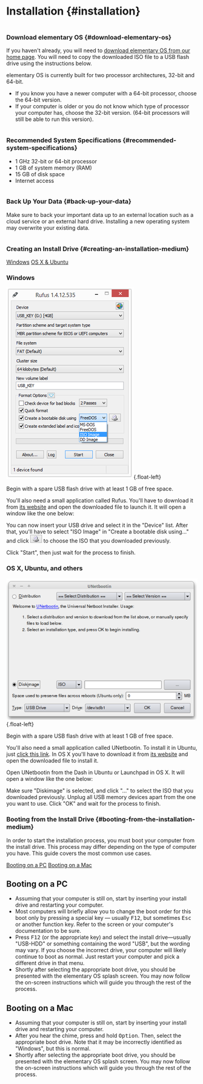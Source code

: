 # Installation {#installation}

<div class="clear row" markdown="1">
<div class="column half" markdown="1">

### Download elementary OS {#download-elementary-os}

If you haven't already, you will need to <a href="/" target="_blank">download elementary OS from our home page</a>. You will need to copy the downloaded ISO file to a USB flash drive using the instructions below.

elementary OS is currently built for two processor architectures, 32-bit and 64-bit.

* If you know you have a newer computer with a 64-bit processor, choose the 64-bit version.
* If your computer is older or you do not know which type of processor your computer has, choose the 32-bit version. (64-bit processors will still be able to run this version).

</div>
<div class="column half" markdown="1">

### Recommended System Specifications {#recommended-system-specifications}

* 1 GHz 32-bit or 64-bit processor
* 1 GB of system memory (RAM)
* 15 GB of disk space
* Internet access

<div class="row alert warning" markdown="1">
<div class="column alert">
<div class="icon">
<i class="warning fa fa-warning"></i>
</div>
<div class="icon-text" markdown="1">

### Back Up Your Data {#back-up-your-data}

Make sure to back your important data up to an external location such as a cloud service or an external hard drive. Installing a new operating system may overwrite your existing data.

</div>
</div>
</div>
</div>
</div>

<div class="clear row" markdown="1">

### Creating an Install Drive {#creating-an-installation-medium}

<div class="text-center">
<div id="creating-a-usb-choices" class="column linked">
<a class="button creating-a-usb-on-windows" href="#creating-a-usb-on-windows">Windows</a>
<a class="button creating-a-usb-on-others" href="#creating-a-usb-on-others">OS X &amp; Ubuntu</a>
</div>
</div>

<div id="creating-a-usb-on-windows" class="slide" markdown="1">

### Windows

![Rufus - select ISO](images/docs/installation/rufus_select_iso.png){.float-left}

Begin with a spare USB flash drive with at least 1 GB of free space.

You'll also need a small application called Rufus. You'll have to download it from <a href="https://rufus.akeo.ie/" target="_blank">its website</a> and open the downloaded file to launch it. It will open a window like the one below:

You can now insert your USB drive and select it in the "Device" list. After that, you'll have to select "ISO Image" in "Create a bootable disk using..." and click
![the disk icon](images/docs/installation/rufus_disk_icon.png) to choose the ISO that you downloaded previously.

Click "Start", then just wait for the process to finish.

</div>

<div id="creating-a-usb-on-others" class="slide" markdown="1">

### OS X, Ubuntu, and others

![UNetbootin](images/docs/installation/unetbootin.png){.float-left}

Begin with a spare USB flash drive with at least 1 GB of free space.

You'll also need a small application called UNetbootin. To install it in Ubuntu, just <a href="http://appnr.com/install/unetbootin">click this link</a>. In OS X you'll have to download it from <a href="http://unetbootin.sourceforge.net/" target="_blank">its website</a> and open the downloaded file to install it.

Open UNetbootin from the Dash in Ubuntu or Launchpad in OS X. It will open a window like the one below:

Make sure "Diskimage" is selected, and click "&#8230;" to select the ISO that you downloaded previously. Unplug all USB memory devices apart from the one you want to use. Click "OK" and wait for the process to finish.

</div>

</div>

<div class="clear row" markdown="1">

### Booting from the Install Drive {#booting-from-the-installation-medium}

In order to start the installation process, you must boot your computer from the install drive. This process may differ depending on the type of computer you have. This guide covers the most common use cases.

<div class="text-center">
<div id="booting-choices" class="column linked">
<a class="button booting-on-a-pc" href="#booting-on-a-pc">Booting on a PC</a>
<a class="button booting-on-a-mac" href="#booting-on-a-mac">Booting on a Mac</a>
</div>
</div>

<div id="booting-on-a-pc" class="slide" markdown="1">

## Booting on a PC

* Assuming that your computer is still on, start by inserting your install drive and restarting your computer.
* Most computers will briefly allow you to change the boot order for this boot only by pressing a special key — usually <kbd>F12</kbd>, but sometimes <kbd>Esc</kbd> or another function key. Refer to the screen or your computer's documentation to be sure.
* Press <kbd>F12</kbd> (or the appropriate key) and select the install drive&mdash;usually "USB-HDD" or something containing the word "USB", but the wording may vary. If you choose the incorrect drive, your computer will likely continue to boot as normal. Just restart your computer and pick a different drive in that menu.
* Shortly after selecting the appropriate boot drive, you should be presented with the elementary OS splash screen. You may now follow the on-screen instructions which will guide you through the rest of the process.

</div>
<div id="booting-on-a-mac" class="slide" markdown="1">

## Booting on a Mac

* Assuming that your computer is still on, start by inserting your install drive and restarting your computer.
* After you hear the chime, press and hold <kbd>Option</kbd>. Then, select the appropriate boot drive. Note that it may be incorrectly identified as "Windows", but this is normal.
* Shortly after selecting the appropriate boot drive, you should be presented with the elementary OS splash screen. You may now follow the on-screen instructions which will guide you through the rest of the process.

</div>

</div>

<!--[if lt IE 10]><script type="text/javascript" src="https://cdn.jsdelivr.net/g/classlist"></script><![endif]-->
<script type="text/javascript" src="scripts/slider.js"></script>
<script type="text/javascript" src="scripts/docs/installation.js"></script>
